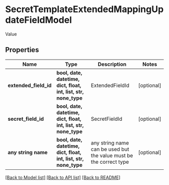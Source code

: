 # SecretTemplateExtendedMappingUpdateFieldModel

Value

## Properties
Name | Type | Description | Notes
------------ | ------------- | ------------- | -------------
**extended_field_id** | **bool, date, datetime, dict, float, int, list, str, none_type** | ExtendedFieldId | [optional] 
**secret_field_id** | **bool, date, datetime, dict, float, int, list, str, none_type** | SecretFieldId | [optional] 
**any string name** | **bool, date, datetime, dict, float, int, list, str, none_type** | any string name can be used but the value must be the correct type | [optional]

[[Back to Model list]](../README.md#documentation-for-models) [[Back to API list]](../README.md#documentation-for-api-endpoints) [[Back to README]](../README.md)


